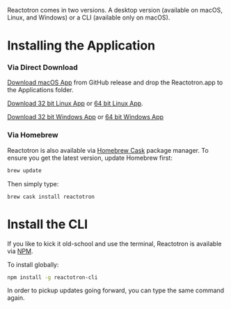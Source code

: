 Reactotron comes in two versions.  A desktop version (available on macOS, Linux, and Windows) or a CLI (available only on macOS).

# Installing the Application

### Via Direct Download

[Download macOS App](https://github.com/infinitered/reactotron/releases/download/v1.14.0/Reactotron.app.zip) from GitHub release and drop the Reactotron.app to the Applications folder.

[Download 32 bit Linux App](https://github.com/infinitered/reactotron/releases/download/v1.14.0/Reactotron-linux-ia32.zip) or [64 bit Linux App](https://github.com/infinitered/reactotron/releases/download/v1.14.0/Reactotron-linux-x64.zip).

[Download 32 bit Windows App](https://github.com/infinitered/reactotron/releases/download/v1.14.0/Reactotron-win32-ia32.zip) or [64 bit Windows App](https://github.com/infinitered/reactotron/releases/download/v1.14.0/Reactotron-win32-x64.zip)

### Via Homebrew

Reactotron is also available via [Homebrew Cask](https://caskroom.github.io/) package manager. To ensure you get the latest version, update Homebrew first:

```sh
brew update
```

Then simply type:

```
brew cask install reactotron
```

# Install the CLI

If you like to kick it old-school and use the terminal, Reactotron is available via [NPM](https://www.npmjs.com/).

To install globally:

```sh
npm install -g reactotron-cli
```

In order to pickup updates going forward, you can type the same command again.

